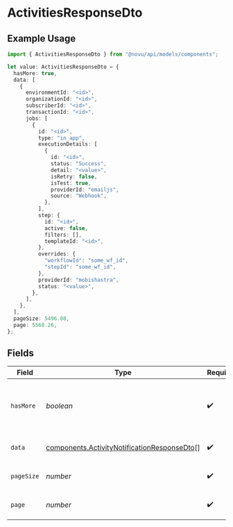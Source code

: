 # ActivitiesResponseDto

## Example Usage

```typescript
import { ActivitiesResponseDto } from "@novu/api/models/components";

let value: ActivitiesResponseDto = {
  hasMore: true,
  data: [
    {
      environmentId: "<id>",
      organizationId: "<id>",
      subscriberId: "<id>",
      transactionId: "<id>",
      jobs: [
        {
          id: "<id>",
          type: "in_app",
          executionDetails: [
            {
              id: "<id>",
              status: "Success",
              detail: "<value>",
              isRetry: false,
              isTest: true,
              providerId: "emailjs",
              source: "Webhook",
            },
          ],
          step: {
            id: "<id>",
            active: false,
            filters: [],
            templateId: "<id>",
          },
          overrides: {
            "workflowId": "some_wf_id",
            "stepId": "some_wf_id",
          },
          providerId: "mobishastra",
          status: "<value>",
        },
      ],
    },
  ],
  pageSize: 5496.08,
  page: 5568.26,
};
```

## Fields

| Field                                                                                                      | Type                                                                                                       | Required                                                                                                   | Description                                                                                                |
| ---------------------------------------------------------------------------------------------------------- | ---------------------------------------------------------------------------------------------------------- | ---------------------------------------------------------------------------------------------------------- | ---------------------------------------------------------------------------------------------------------- |
| `hasMore`                                                                                                  | *boolean*                                                                                                  | :heavy_check_mark:                                                                                         | Indicates if there are more activities in the result set                                                   |
| `data`                                                                                                     | [components.ActivityNotificationResponseDto](../../models/components/activitynotificationresponsedto.md)[] | :heavy_check_mark:                                                                                         | Array of activity notifications                                                                            |
| `pageSize`                                                                                                 | *number*                                                                                                   | :heavy_check_mark:                                                                                         | Page size of the activities                                                                                |
| `page`                                                                                                     | *number*                                                                                                   | :heavy_check_mark:                                                                                         | Current page of the activities                                                                             |